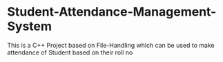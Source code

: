 # Student-Attendance-Management-System
This is a C++ Project based on File-Handling which can be used to make attendance of Student based on their roll no
